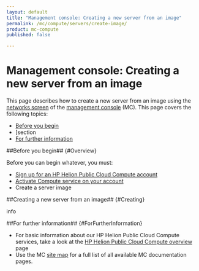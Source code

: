 ```yaml
---
layout: default
title: "Management console: Creating a new server from an image"
permalink: /mc/compute/servers/create-image/
product: mc-compute
published: false

---
```

<!--PUBLISHED-->
# Management console: Creating a new server from an image

This page describes how to create a new server from an image using the [networks screen](/mc/compute/networks/) of the [management console](/mc/) (MC).  This page covers the following topics:

* [Before you begin](#Overview)
* [section
* [For further information](#ForFurtherInformation)

##Before you begin## {#Overview}

Before you can begin whatever, you must:

* [Sign up for an HP Helion Public Cloud Compute account](https://horizon.hpcloud.com/register)
* [Activate Compute service on your account](https://horizon.hpcloud.com/landing/)
* Create a server image  <!-- need to link this eventually to the [images](/mc/compute/images/create/) page--when I create it, anyway. :) -->


##Creating a new server from an image## {#Creating}

info


##For further information## {#ForFurtherInformation}

* For basic information about our HP Helion Public Cloud Compute services, take a look at the [HP Helion Public Cloud Compute overview](/compute/) page
* Use the MC [site map](/mc/sitemap) for a full list of all available MC documentation pages.
